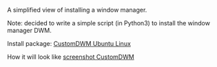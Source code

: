 A simplified view of installing a window manager.

Note: decided to write a simple script (in Python3) to install the window manager DWM.


Install package: [CustomDWM Ubuntu Linux](https://github.com/appath/CustomDWM/releases)

How it will look like [screenshot CustomDWM](https://raw.githubusercontent.com/appath/CustomDWM/main/screenshot/screenshot_25.05.2021.png)
